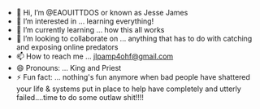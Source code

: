 - 👋 Hi, I’m @EAOUITTDOS or known as Jesse James
- 👀 I’m interested in ... learning everything!
- 🌱 I’m currently learning ... how this all works
- 💞️ I’m looking to collaborate on ... anything that has to do with catching and exposing online predators 
- 📫 How to reach me ... jlpamp4ohf@gmail.com 
- 😄 Pronouns: ... King and Priest 
- ⚡ Fun fact: ... nothing's fun anymore when bad people have shattered your life & systems put in place to help have completely and utterly failed....time to do some outlaw shit!!!!

<!---
EAOUITTDOS/EAOUITTDOS is a ✨ special ✨ repository because its `README.md` (this file) appears on your GitHub profile.
You can click the Preview link to take a look at your changes.
--->
